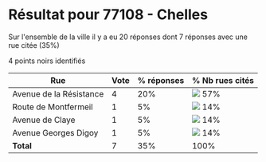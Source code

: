 # Résultat pour 77108 - Chelles

Sur l'ensemble de la ville il y a eu 20 réponses dont 7 réponses avec une rue citée (35%)

4 points noirs identifiés

| Rue | Vote | % réponses | % Nb rues cités|
|-----|------|------------|----------------|
| Avenue de la Résistance | 4 | 20% | <img src="../../img/bar_57.gif" />&nbsp;57%|
| Route de Montfermeil | 1 | 5% | <img src="../../img/bar_14.gif" />&nbsp;14%|
| Avenue de Claye | 1 | 5% | <img src="../../img/bar_14.gif" />&nbsp;14%|
| Avenue Georges Digoy | 1 | 5% | <img src="../../img/bar_14.gif" />&nbsp;14%|
| **Total** | 7 | 35% | 100%|
